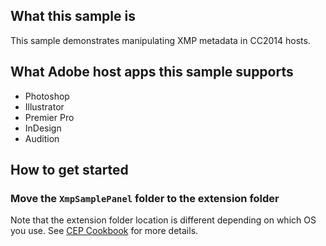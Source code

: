 ## What this sample is
This sample demonstrates manipulating XMP metadata in CC2014 hosts.

## What Adobe host apps this sample supports
- Photoshop
- Illustrator
- Premier Pro
- InDesign
- Audition

## How to get started
### Move the `XmpSamplePanel` folder to the extension folder
Note that the extension folder location is different depending on which OS you use. See [CEP Cookbook](https://github.com/Adobe-CEP/CEP-Resources/blob/master/CEP_8.x/Documentation/CEP%208.0%20HTML%20Extension%20Cookbook.md#extension-folders) for more details.